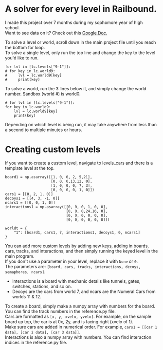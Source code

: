 # A solver for every level in Railbound.

I made this project over 7 months during my sophomore year of high school.  
Want to see data on it? Check out this [Google Doc.](https://docs.google.com/document/d/1gb9UQcFA16MThvKxfTPQSfTJFo51ytKI-Dpijypth2A/edit?usp=sharing)

To solve a level or world, scroll down in the main project file until you reach the bottom for loop.  
To solve a single level, only run the top line and change the key to the level you'd like to run.

```
for lvl in [lc.levels["9-1"]]:
# for key in lc.world9:
#     lvl = lc.world9[key]
#     print(key)
```

To solve a world, run the 3 lines below it, and simply change the world number. Sandbox (world #) is world0.

```
# for lvl in [lc.levels["9-1"]]:
for key in lc.world9:
    lvl = lc.world9[key]
    print(key)
```

Depending on which level is being run, it may take anywhere from less than a second to multiple minutes or hours.

# Creating custom levels

If you want to create a custom level, navigate to levels_cars and there is a template level at the top.

```
board1 = np.asarray([[1, 0, 0, 2, 5,21],
                     [0, 0, 0,13,12, 0],
                     [1, 0, 0, 0, 7, 3],
                     [0, 0, 0, 0, 1, 0]])
cars1 = [[0, 2, 1, 0]]
decoys1 = [[4, 3, -1, 0]]
ncars1 = [[0, 0, 1, 0]]
interactions1 = np.asarray([[0, 0, 0, 1, 0, 0],
                            [0, 0, 0,24,16, 0],
                            [0, 0, 0, 0, 0, 0],
                            [0, 0, 0, 0, 0, 0]])

worldt = {
    "1": [board1, cars1, 7, interactions1, decoys1, 0, ncars1]
}
```

You can add more custom levels by adding new keys, adding in boards, cars, tracks, and interactions, and then simply running the keyed level in the main program.  
If you don't use a parameter in your level, replace it with `None` or `0`.  
The parameters are: `[board, cars, tracks, interactions, decoys, semaphores, ncars]`.

- Interactions is a board with mechanic details like tunnels, gates, switches, stations, and so on.
- Decoys are the cars from world 7, and ncars are the Numeral Cars from worlds 11 & 12.

To create a board, simply make a numpy array with numbers for the board. You can find the track numbers in the reference.py file.  
Cars are formatted as `[x, y, xvelo, yvelo]`. For example, on the sample board up top, the car is at 0x, 2y, and is facing right (xvelo of 1).  
Make sure cars are added in numerical order. For example, `cars1 = [[car 1 data], [car 2 data], [car 3 data]]`.  
Interactions is also a numpy array with numbers. You can find interaction indices in the reference.py file.
